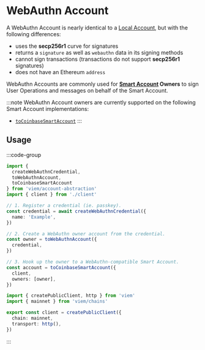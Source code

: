 # WebAuthn Account

A WebAuthn Account is nearly identical to a [Local Account](/docs/accounts/local), but with the following differences:

- uses the **secp256r1** curve for signatures
- returns a `signature` as well as `webauthn` data in its signing methods
- cannot sign transactions (transactions do not support **secp256r1** signatures)
- does not have an Ethereum `address`

WebAuthn Accounts are commonly used for **[Smart Account](/account-abstraction/accounts/smart) Owners** to sign User Operations and messages on behalf of the Smart Account.

:::note
WebAuthn Account owners are currently supported on the following Smart Account implementations:

- [`toCoinbaseSmartAccount`](/account-abstraction/accounts/smart/toCoinbaseSmartAccount#owners)
:::

## Usage

:::code-group

```ts twoslash [example.ts]
import { 
  createWebAuthnCredential, 
  toWebAuthnAccount,
  toCoinbaseSmartAccount 
} from 'viem/account-abstraction'
import { client } from './client'

// 1. Register a credential (ie. passkey).
const credential = await createWebAuthnCredential({
  name: 'Example',
})

// 2. Create a WebAuthn owner account from the credential.
const owner = toWebAuthnAccount({
  credential,
})

// 3. Hook up the owner to a WebAuthn-compatible Smart Account.
const account = toCoinbaseSmartAccount({
  client,
  owners: [owner],
})
```

```ts twoslash [client.ts] filename="client.ts"
import { createPublicClient, http } from 'viem'
import { mainnet } from 'viem/chains'

export const client = createPublicClient({
  chain: mainnet,
  transport: http(),
})
```

:::